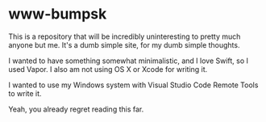 # www-bumpsk
This is a repository that will be incredibly uninteresting to pretty much anyone but me. It's a dumb simple site, for my dumb simple thoughts.

I wanted to have something somewhat minimalistic, and I love Swift, so I used Vapor. I also am not using OS X or Xcode for writing it.

I wanted to use my Windows system with Visual Studio Code Remote Tools to write it.

Yeah, you already regret reading this far. 
